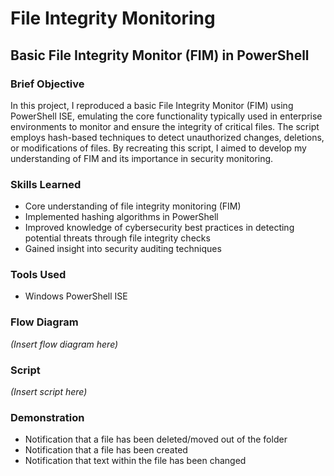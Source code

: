 # File Integrity Monitoring

## Basic File Integrity Monitor (FIM) in PowerShell

### Brief Objective
In this project, I reproduced a basic File Integrity Monitor (FIM) using PowerShell ISE, emulating the core 
functionality typically used in enterprise environments to monitor and ensure the integrity of critical files. The 
script employs hash-based techniques to detect unauthorized changes, deletions, or modifications of files. By 
recreating this script, I aimed to develop my understanding of FIM and its importance in security monitoring.

### Skills Learned
- Core understanding of file integrity monitoring (FIM)
- Implemented hashing algorithms in PowerShell
- Improved knowledge of cybersecurity best practices in detecting potential threats through file integrity checks
- Gained insight into security auditing techniques

### Tools Used
- Windows PowerShell ISE

### Flow Diagram
*(Insert flow diagram here)*

### Script
*(Insert script here)*

### Demonstration
- Notification that a file has been deleted/moved out of the folder
- Notification that a file has been created
- Notification that text within the file has been changed
